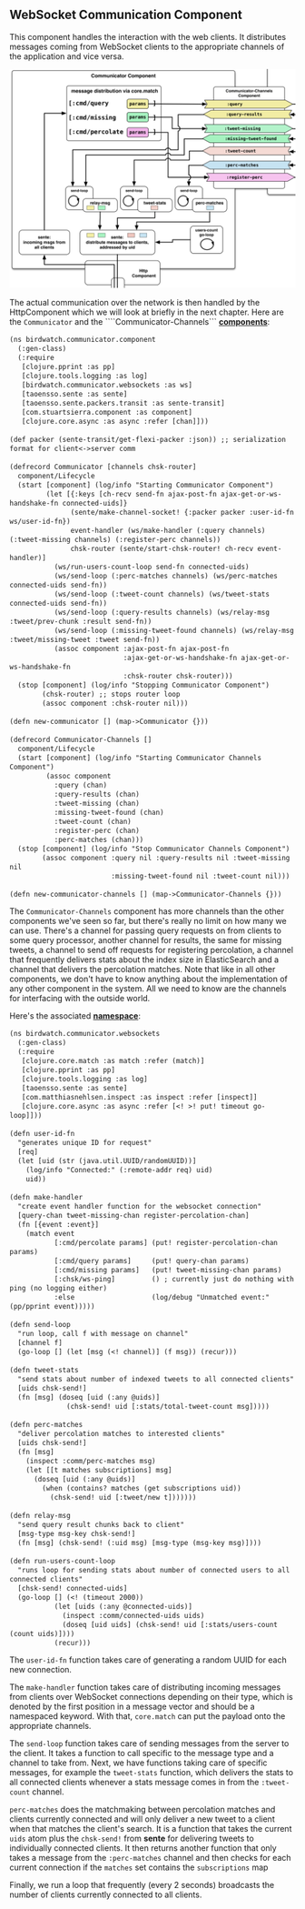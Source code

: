 ## WebSocket Communication Component

This component handles the interaction with the web clients. It distributes messages coming from WebSocket clients to the appropriate channels of the application and vice versa.

![MainApp - Communicator Component](images/mainapp_communicator.png)

The actual communication over the network is then handled by the HttpComponent which we will look at briefly in the next chapter. Here are the ````Communicator```` and the ````Communicator-Channels``` **[components](https://github.com/matthiasn/BirdWatch/blob/a7a27c76fb4a882daa485d0231de30c1cc078652/Clojure-Websockets/MainApp/src/clj/birdwatch/communicator/component.clj)**:

```
(ns birdwatch.communicator.component
  (:gen-class)
  (:require
   [clojure.pprint :as pp]
   [clojure.tools.logging :as log]
   [birdwatch.communicator.websockets :as ws]
   [taoensso.sente :as sente]
   [taoensso.sente.packers.transit :as sente-transit]
   [com.stuartsierra.component :as component]
   [clojure.core.async :as async :refer [chan]]))

(def packer (sente-transit/get-flexi-packer :json)) ;; serialization format for client<->server comm

(defrecord Communicator [channels chsk-router]
  component/Lifecycle
  (start [component] (log/info "Starting Communicator Component")
         (let [{:keys [ch-recv send-fn ajax-post-fn ajax-get-or-ws-handshake-fn connected-uids]}
               (sente/make-channel-socket! {:packer packer :user-id-fn ws/user-id-fn})
               event-handler (ws/make-handler (:query channels) (:tweet-missing channels) (:register-perc channels))
               chsk-router (sente/start-chsk-router! ch-recv event-handler)]
           (ws/run-users-count-loop send-fn connected-uids)
           (ws/send-loop (:perc-matches channels) (ws/perc-matches connected-uids send-fn))
           (ws/send-loop (:tweet-count channels) (ws/tweet-stats connected-uids send-fn))
           (ws/send-loop (:query-results channels) (ws/relay-msg :tweet/prev-chunk :result send-fn))
           (ws/send-loop (:missing-tweet-found channels) (ws/relay-msg :tweet/missing-tweet :tweet send-fn))
           (assoc component :ajax-post-fn ajax-post-fn
                            :ajax-get-or-ws-handshake-fn ajax-get-or-ws-handshake-fn
                            :chsk-router chsk-router)))
  (stop [component] (log/info "Stopping Communicator Component")
        (chsk-router) ;; stops router loop
        (assoc component :chsk-router nil)))

(defn new-communicator [] (map->Communicator {}))

(defrecord Communicator-Channels []
  component/Lifecycle
  (start [component] (log/info "Starting Communicator Channels Component")
         (assoc component
           :query (chan)
           :query-results (chan)
           :tweet-missing (chan)
           :missing-tweet-found (chan)
           :tweet-count (chan)
           :register-perc (chan)
           :perc-matches (chan)))
  (stop [component] (log/info "Stop Communicator Channels Component")
        (assoc component :query nil :query-results nil :tweet-missing nil
                         :missing-tweet-found nil :tweet-count nil)))

(defn new-communicator-channels [] (map->Communicator-Channels {}))
```

The ````Communicator-Channels```` component has more channels than the other components we've seen so far, but there's really no limit on how many we can use. There's a channel for passing query requests on from clients to some query processor, another channel for results, the same for missing tweets, a channel to send off requests for registering percolation, a channel that frequently delivers stats about the index size in ElasticSearch and a channel that delivers the percolation matches. Note that like in all other components, we don't have to know anything about the implementation of any other component in the system. All we need to know are the channels for interfacing with the outside world.

Here's the associated **[namespace](https://github.com/matthiasn/BirdWatch/blob/3c793a8ded198ba9aa2360f1efb538dd548383b2/Clojure-Websockets/MainApp/src/clj/birdwatch/communicator/websockets.clj)**:

```
(ns birdwatch.communicator.websockets
  (:gen-class)
  (:require
   [clojure.core.match :as match :refer (match)]
   [clojure.pprint :as pp]
   [clojure.tools.logging :as log]
   [taoensso.sente :as sente]
   [com.matthiasnehlsen.inspect :as inspect :refer [inspect]]
   [clojure.core.async :as async :refer [<! >! put! timeout go-loop]]))

(defn user-id-fn
  "generates unique ID for request"
  [req]
  (let [uid (str (java.util.UUID/randomUUID))]
    (log/info "Connected:" (:remote-addr req) uid)
    uid))

(defn make-handler
  "create event handler function for the websocket connection"
  [query-chan tweet-missing-chan register-percolation-chan]
  (fn [{event :event}]
    (match event
           [:cmd/percolate params] (put! register-percolation-chan params)
           [:cmd/query params]     (put! query-chan params)
           [:cmd/missing params]   (put! tweet-missing-chan params)
           [:chsk/ws-ping]         () ; currently just do nothing with ping (no logging either)
           :else                   (log/debug "Unmatched event:" (pp/pprint event)))))

(defn send-loop
  "run loop, call f with message on channel"
  [channel f]
  (go-loop [] (let [msg (<! channel)] (f msg)) (recur)))

(defn tweet-stats
  "send stats about number of indexed tweets to all connected clients"
  [uids chsk-send!]
  (fn [msg] (doseq [uid (:any @uids)]
              (chsk-send! uid [:stats/total-tweet-count msg]))))

(defn perc-matches
  "deliver percolation matches to interested clients"
  [uids chsk-send!]
  (fn [msg]
    (inspect :comm/perc-matches msg)
    (let [[t matches subscriptions] msg]
      (doseq [uid (:any @uids)]
        (when (contains? matches (get subscriptions uid))
          (chsk-send! uid [:tweet/new t]))))))

(defn relay-msg
  "send query result chunks back to client"
  [msg-type msg-key chsk-send!]
  (fn [msg] (chsk-send! (:uid msg) [msg-type (msg-key msg)])))

(defn run-users-count-loop
  "runs loop for sending stats about number of connected users to all connected clients"
  [chsk-send! connected-uids]
  (go-loop [] (<! (timeout 2000))
           (let [uids (:any @connected-uids)]
             (inspect :comm/connected-uids uids)
             (doseq [uid uids] (chsk-send! uid [:stats/users-count (count uids)])))
           (recur)))
```

The ````user-id-fn```` function takes care of generating a random UUID for each new connection.

The ````make-handler```` function takes care of distributing incoming messages from clients over WebSocket connections depending on their type, which is denoted by the first position in a message vector and should be a namespaced keyword. With that, ````core.match```` can put the payload onto the appropriate channels.

The ````send-loop```` function takes care of sending messages from the server to the client. It takes a function to call specific to the message type and a channel to take from. Next, we have functions taking care of specific messages, for example the ````tweet-stats```` function, which delivers the stats to all connected clients whenever a stats message comes in from the ````:tweet-count```` channel.

````perc-matches```` does the matchmaking between percolation matches and clients currently connected and will only deliver a new tweet to a client when that matches the client's search. It is a function that takes the current ````uids```` atom plus the ````chsk-send!```` from **sente** for delivering tweets to individually connected clients. It then returns another function that only takes a message from the ````:perc-matches```` channel and then checks for each current connection if the ````matches```` set contains the ````subscriptions```` map

Finally, we run a loop that frequently (every 2 seconds) broadcasts the number of clients currently connected to all clients.
